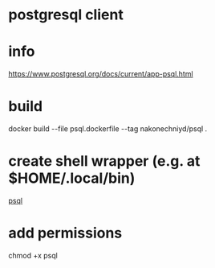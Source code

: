 # postgresql client

# info
https://www.postgresql.org/docs/current/app-psql.html

# build
docker build --file psql.dockerfile --tag nakonechniyd/psql .

# create shell wrapper (e.g. at $HOME/.local/bin)
[psql](./psql)

# add permissions
chmod +x psql
